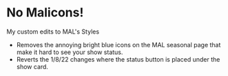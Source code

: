 
# No Malicons!

My custom edits to MAL's Styles

- Removes the annoying bright blue icons on the MAL seasonal page that make it hard to see your show status.
- Reverts the 1/8/22 changes where the status button is placed under the show card.